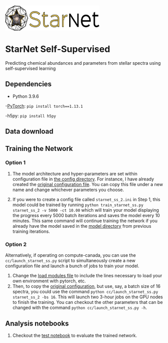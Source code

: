 <p align="left">
  <img width="300" height="80" src="./figures/full_logo.png">
</p>

# StarNet Self-Supervised

Predicting chemical abundances and parameters from stellar spectra using self-supervised learning

## Dependencies

- Python 3.9.6

-[PyTorch](http://pytorch.org/): `pip install torch==1.13.1`

-h5py: `pip install h5py`

## Data download

## Training the Network

### Option 1

1. The model architecture and hyper-parameters are set within configuration file in [the config directory](./configs). For instance, I have already created the [original configuration file](./configs/starnet_ss_1.ini). You can copy this file under a new name and change whichever parameters you choose.
  
2. If you were to create a config file called `starnet_ss_2.ini` in Step 1, this model could be trained by running `python train_starnet_ss.py starnet_ss_2 -v 5000 -ct 10.00` which will train your model displaying the progress every 5000 batch iterations and saves the model every 10 minutes. This same command will continue training the network if you already have the model saved in the [model directory](./models) from previous training iterations. 

### Option 2

Alternatively, if operating on compute-canada, you can use the `cc/launch_starnet_ss.py` script to simultaneously create a new configuration file and launch a bunch of jobs to train your model. 

1. Change the [load modules file](./cc/module_loads.txt) to include the lines necessary to load your own environment with pytorch, etc. 
2. Then, to copy the [original configuration](./configs/starnet_ss_1.ini), but use, say, a batch size of 16 spectra, you could use the command `python cc/launch_starnet_ss.py starnet_ss_2 -bs 16`. This will launch two 3-hour jobs on the GPU nodes to finish the training. You can checkout the other parameters that can be changed with the command `python cc/launch_starnet_ss.py -h`.

## Analysis notebooks

1. Checkout the [test notebook](./test_starnet_ss.ipynb) to evaluate the trained network.
